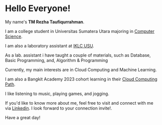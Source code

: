 # Hello Everyone!

My name's **TM Rezha Taufiqurrahman**.

I am a college student in Universitas Sumatera Utara majoring in [Computer Science](www.usu.ac.id).

I am also a laboratory assistant at [IKLC USU](www.iklc.or.id).

As a lab. assistant i have taught a couple of materials, such as Database, Basic Programming, and, Algorithm & Programming

Currently, my main interests are in Cloud Computing and Machine Learning.

I am also a Bangkit Academy 2023 cohort learning in their [Cloud Computing Path](https://grow.google/intl/id_id/bangkit/).

I like listening to music, playing games, and jogging.

If you'd like to know more about me, feel free to visit and connect with me via [Linkedin](https://www.linkedin.com/in/rezha-taufik-7b2b21223/). I look forward to your connection invite!.

Have a great day!
